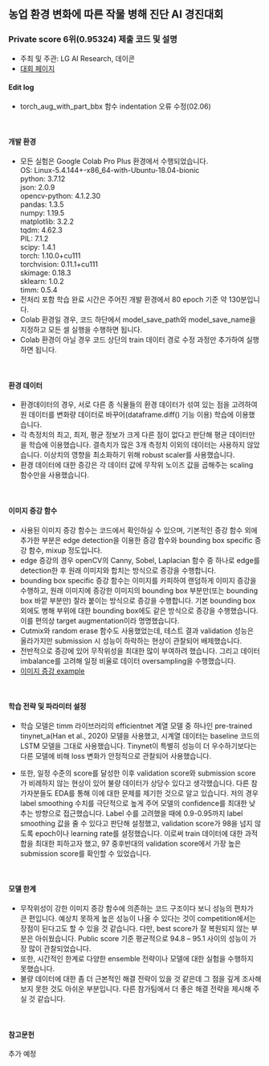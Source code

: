 ## 농업 환경 변화에 따른 작물 병해 진단 AI 경진대회
### Private score 6위(0.95324) 제출 코드 및 설명
- 주최 및 주관: LG AI Research, 데이콘
- [대회 페이지](https://dacon.io/competitions/official/235870/overview/description)

#### Edit log
- torch_aug_with_part_bbx 함수 indentation 오류 수정(02.06)
<br>

#### 개발 환경

- 모든 실험은 Google Colab Pro Plus 환경에서 수행되었습니다.\
OS: Linux-5.4.144+-x86_64-with-Ubuntu-18.04-bionic\
python: 3.7.12\
json: 2.0.9\
opencv-python: 4.1.2.30\
pandas: 1.3.5\
numpy: 1.19.5\
matplotlib: 3.2.2\
tqdm: 4.62.3\
PIL: 7.1.2\
scipy: 1.4.1\
torch: 1.10.0+cu111\
torchvision: 0.11.1+cu111\
skimage: 0.18.3\
sklearn: 1.0.2\
timm: 0.5.4
- 전처리 포함 학습 완료 시간은 주어진 개발 환경에서 80 epoch 기준 약 130분입니다.
- Colab 환경일 경우, 코드 하단에서 model_save_path와 model_save_name을 지정하고 모든 셀 실행을 수행하면 됩니다. 
- Colab 환경이 아닐 경우 코드 상단의 train 데이터 경로 수정 과정만 추가하여 실행하면 됩니다.
<br>

#### 환경 데이터

- 환경데이터의 경우, 서로 다른 종 식물들의 환경 데이터가 섞여 있는 점을 고려하여 원 데이터를 변화량 데이터로 바꾸어(dataframe.diff() 기능 이용) 학습에 이용했습니다. 
- 각 측정치의 최고, 최저, 평균 정보가 크게 다른 점이 없다고 판단해 평균 데이터만을 학습에 이용했습니다. 결측치가 많은 3개 측정치 이외의 데이터는 사용하지 않았습니다. 이상치의 영향을 최소화하기 위해 robust scaler를 사용했습니다.
- 환경 데이터에 대한 증강은 각 데이터 값에 무작위 노이즈 값을 곱해주는 scaling 함수만을 사용했습니다. 
<br>

#### 이미지 증강 함수

- 사용된 이미지 증강 함수는 코드에서 확인하실 수 있으며, 기본적인 증강 함수 외에 추가한 부분은 edge detection을 이용한 증강 함수와 bounding box specific 증강 함수, mixup 정도입니다.
- edge 증강의 경우 openCV의 Canny, Sobel, Laplacian 함수 중 하나로 edge를 detection한 후 원래 이미지와 합치는 방식으로 증강을 수행합니다.
- bounding box specific 증강 함수는 이미지를 카피하여 랜덤하게 이미지 증강을 수행하고, 원래 이미지에 증강한 이미지의 bounding box 부분만(또는 bounding box 바깥 부분만) 잘라 붙이는 방식으로 증강을 수행합니다. 기본 bounding box 외에도 병해 부위에 대한 bounding box에도 같은 방식으로 증강을 수행했습니다. 이를 편의상 target augmentation이라 명명했습니다.
- Cutmix와 random erase 함수도 사용했었는데, 테스트 결과 validation 성능은 올라가지만 submission 시 성능이 하락하는 현상이 관찰되어 배제했습니다. 
- 전반적으로 증강에 있어 무작위성을 최대한 많이 부여하려 했습니다. 그리고 데이터 imbalance를 고려해 일정 비율로 데이터 oversampling을 수행했습니다.
- [이미지 증강 example](https://dacon.io/competitions/official/235870/talkboard/405943?page=1&dtype=recent)
<br>

#### 학습 전략 및 파라미터 설정

- 학습 모델은 timm 라이브러리의 efficientnet 계열 모델 중 하나인 pre-trained tinynet_a(Han et al., 2020) 모델을 사용했고, 시계열 데이터는 baseline 코드의 LSTM 모델을 그대로 사용했습니다. Tinynet이 특별히 성능이 더 우수하기보다는 다른 모델에 비해 loss 변화가 안정적으로 관찰되어 사용했습니다. 

- 또한, 일정 수준의 score를 달성한 이후 validation score와 submission score가 비례하지 않는 현상이 있어 불량 데이터가 상당수 있다고 생각했습니다. 다른 참가자분들도 EDA를 통해 이에 대한 문제를 제기한 것으로 알고 있습니다. 저의 경우 label smoothing 수치를 극단적으로 높게 주어 모델의 confidence를 최대한 낮추는 방향으로 접근했습니다. Label 수를 고려했을 때에 0.9-0.95까지 label smoothing 값을 줄 수 있다고 판단해 설정했고, validation score가 98을 넘지 않도록 epoch이나 learning rate를 설정했습니다. 이로써 train 데이터에 대한 과적합을 최대한 피하고자 했고, 97 중후반대의 validation score에서 가장 높은 submission score를 확인할 수 있었습니다.
<br>

#### 모델 한계

- 무작위성이 강한 이미지 증강 함수에 의존하는 코드 구조이다 보니 성능의 편차가 큰 편입니다. 예상치 못하게 높은 성능이 나올 수 있다는 것이 competition에서는 장점이 된다고도 할 수 있을 것 같습니다. 다만, best score가 잘 복원되지 않는 부분은 아쉬웠습니다. Public score 기준 평균적으로 94.8 – 95.1 사이의 성능이 가장 많이 관찰되었습니다.
- 또한, 시간적인 한계로 다양한 ensemble 전략이나 모델에 대한 실험을 수행하지 못했습니다. 
- 불량 데이터에 대한 좀 더 근본적인 해결 전략이 있을 것 같은데 그 점을 깊게 조사해보지 못한 것도 아쉬운 부분입니다. 다른 참가팀에서 더 좋은 해결 전략을 제시해 주실 것 같습니다.
<br>

#### 참고문헌
추가 예정

